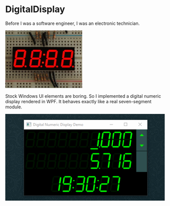 # DigitalDisplay
Before I was a software engineer, I was an electronic technician.

![Image of real seven segment display](/docs/leds.jpg)

Stock Windows UI elements are boring. So I implemented a digital numeric display rendered in WPF. It behaves exactly like a real seven-segment module.

![Gif of action](/docs/display.gif)
